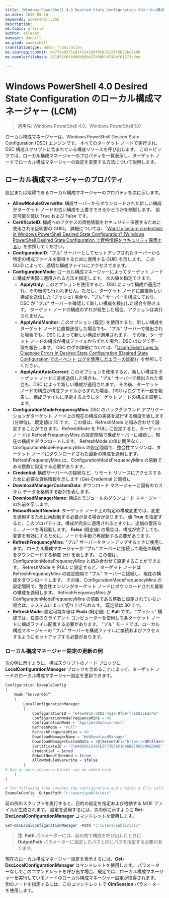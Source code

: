 ```yaml
---
title: "Windows PowerShell 4.0 Desired State Configuration のローカル構成マネージャー (LCM)"
ms.date: 2016-05-16
keywords: powershell,DSC
description: 
ms.topic: article
author: eslesar
manager: dongill
ms.prod: powershell
translationtype: Human Translation
ms.sourcegitcommit: 6477ae8575c83fc24150f9502515ff5b82bc8198
ms.openlocfilehash: 25195166f4d9dd668427d6bb5d748ef61273cdee

---
```


# Windows PowerShell 4.0 Desired State Configuration のローカル構成マネージャー (LCM)

>適用先: Windows PowerShell 4.0、Windows PowerShell 5.0

ローカル構成マネージャーは、Windows PowerShell Desired State Configuration (DSC) エンジンです。 すべてのターゲット ノードで実行され、DSC 構成スクリプトに含まれている構成リソースを呼び出します。 このトピックでは、ローカル構成マネージャーのプロパティを一覧表示し、ターゲット ノードでローカル構成マネージャーの設定を変更する方法について説明します。

## ローカル構成マネージャーのプロパティ
設定または取得できるローカル構成マネージャーのプロパティを次に示します。
 
* **AllowModuleOverwrite**: 構成サーバーからダウンロードされた新しい構成がターゲット ノードの古い構成を上書きできるかどうかを制御します。 設定可能な値は True および False です。
* **CertificateID**: 構成へのアクセスの資格情報をセキュリティ保護するために使用される証明書の GUID。 詳細については、「[Want to secure credentials in Windows PowerShell Desired State Configuration? (Windows PowerShell Desired State Configuration で資格情報をセキュリティ保護する)](http://blogs.msdn.com/b/powershell/archive/2014/01/31/want-to-secure-credentials-in-windows-powershell-desired-state-configuration.aspx)」を参照してください。
* **ConfigurationID**: "プル" サーバーとしてセットアップされたサーバーから特定の構成ファイルを取得するために使用する GUID を示します。 この GUID によって、適切な構成ファイルにアクセスできます。
* **ConfigurationMode**: ローカル構成マネージャーによってターゲット ノードに構成が実際に適用される方法を指定します。 次の値を指定できます。
    - **ApplyOnly**: このオプションを使用すると、DSC によって構成が適用され、その後何も行われません。ただし、ターゲット ノードに直接新しい構成を送信した (プッシュ) 場合や、"プル" サーバーを構成しており、DSC が "プル" サーバーを確認して新しい構成を検出した場合を除きます。 ターゲット ノードの構成のずれが発生した場合、アクションは実行されません。
    - **ApplyAndMonitor**: このオプション (既定) を使用すると、新しい構成をターゲット ノードに直接送信した場合でも、"プル" サーバーで検出された場合でも、DSC によって新しい構成が適用されます。 その後、ターゲット ノードの構成が構成ファイルからずれた場合、DSC はログで不一致を報告します。 DSC ログの詳細については、「[Using Event Logs to Diagnose Errors in Desired State Configuration (Desired State Configuration でのイベント ログを使用したエラーの診断)](http://blogs.msdn.com/b/powershell/archive/2014/01/03/using-event-logs-to-diagnose-errors-in-desired-state-configuration.aspx)」を参照してください。
    - **ApplyAndAutoCorrect**: このオプションを使用すると、新しい構成をターゲット ノードに直接送信した場合も、"プル" サーバーで検出された場合も、DSC によって新しい構成が適用されます。 その後、ターゲット ノードの構成が構成ファイルからずれた場合、DSC はログで不一致を報告し、構成ファイルに準拠するようにターゲット ノードの構成を調整します。
* **ConfigurationModeFrequencyMins**: DSC のバックグラウンド アプリケーションがターゲット ノード上の現在の構成の実装を試行する頻度を表します (分単位)。 既定値は 15 です。 この値は、RefreshMode と組み合わせて設定することができます。 RefreshMode を PULL に設定すると、ターゲット ノードは RefreshFrequencyMins の設定間隔で構成サーバーに接続し、現在の構成をダウンロードします。 RefreshMode の値に関係なく、ConfigurationModeFrequencyMins の設定間隔で、整合性エンジンは、ターゲット ノードにダウンロードされた最新の構成を適用します。 RefreshFrequencyMins は、ConfigurationModeFrequencyMins の倍数である整数に設定する必要があります。
* **Credential**: 構成サーバーへの接続など、リモート リソースにアクセスするために必要な資格情報を示します (Get-Credential と同様)。
* **DownloadManagerCustomData**: ダウンロード マネージャーに固有のカスタム データを格納する配列を表します。
* **DownloadManagerName**: 構成とモジュールのダウンロード マネージャーの名前を示します。
* **RebootNodeIfNeeded**: ターゲット ノード上の特定の構成変更では、変更を適用するために再起動する必要がある場合があります。 値 **True** を指定すると、このプロパティは、構成が完全に適用されるとすぐに、追加の警告なく、ノードを再起動します。 **False** (既定値) の場合は、構成が完了しても、変更を有効にするために、ノードを手動で再起動する必要があります。
* **RefreshFrequencyMins**: "プル" サーバーをセットアップするときに使用します。 ローカル構成マネージャーが "プル" サーバーに接続して現在の構成をダウンロードする頻度 (分) を表します。 この値は、ConfigurationModeFrequencyMins と組み合わせて設定することができます。 RefreshMode を PULL に設定すると、ターゲット ノードは RefreshFrequencyMins の設定間隔で "プル" サーバーに接続し、現在の構成をダウンロードします。 その後、ConfigurationModeFrequencyMins の設定間隔で、整合性エンジンがターゲット ノードにダウンロードされた最新の構成を適用します。 RefreshFrequencyMins が ConfigurationModeFrequencyMins の倍数である整数に設定されていない場合は、システムによって切り上げられます。 既定値は 30 です。
* **RefreshMode**: 設定可能な値は **Push** (既定値) と **Pull** です。 "プッシュ" 構成では、任意のクライアント コンピューターを使用して各ターゲット ノードに構成ファイル配置する必要があります。 "プル" モードでは、ローカル構成マネージャーの "プル" サーバーを構成ファイルに接続およびアクセスするようにセットアップする必要があります。

### ローカル構成マネージャー設定の更新の例

次の例に示すように、構成スクリプトのノード ブロックに **LocalConfigurationManager** ブロックを含めることによって、ターゲット ノードのローカル構成マネージャー設定を更新できます。

```powershell
Configuration ExampleConfig
{
    Node “Server001”
    {
        LocalConfigurationManager
        {
            ConfigurationID = "646e48cb-3082-4a12-9fd9-f71b9a562d4e"
            ConfigurationModeFrequencyMins = 45
            ConfigurationMode = "ApplyAndAutocorrect"
            RefreshMode = "Pull"
            RefreshFrequencyMins = 90
            DownloadManagerName = "WebDownloadManager"
            DownloadManagerCustomData = (@{ServerUrl="https://$PullServer/psdscpullserver.svc"})
            CertificateID = "71AA68562316FE3F73536F1096B85D66289ED60E"
            Credential = $cred
            RebootNodeIfNeeded = $true
            AllowModuleOverwrite = $false
        }
# One or more resource blocks can be added here
    }
}

# The following line invokes the configuration and creates a file called Server001.meta.mof at the specified path
ExampleConfig -OutputPath "c:\users\public\dsc"  
```

前の例のスクリプトを実行すると、目的の設定を指定および格納する MOF ファイルが生成されます。 設定を適用するには、次の例に示すように **Set-DscLocalConfigurationManager** コマンドレットを使用します。

```powershell
Set-DscLocalConfigurationManager -Path "c:\users\public\dsc"
```

> **注**: **Path** パラメーターには、前の例で構成を呼び出したときに **OutputPath** パラメーターに指定したパスと同じパスを指定する必要があります。

現在のローカル構成マネージャー設定を表示するには、**Get-DscLocalConfigurationManager** コマンドレットを使用します。 パラメーターなしでこのコマンドレットを呼び出す場合、既定では、ローカル構成マネージャーを実行しているノードのローカル構成マネージャー設定が取得されます。 別のノードを指定するには、このコマンドレットで **CimSession** パラメーターを使用します。




<!--HONumber=Jun16_HO4-->


